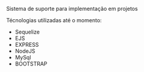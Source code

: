 Sistema de suporte para implementação em projetos 

Técnologias utilizadas até o momento:

- Sequelize
- EJS
- EXPRESS
- NodeJS
- MySql
- BOOTSTRAP
